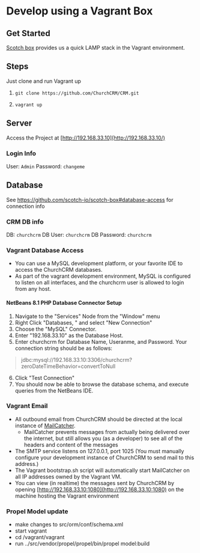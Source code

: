 # Develop using a Vagrant Box

## Get Started

[Scotch box](https://github.com/scotch-io/scotch-box#get-started) provides us a quick LAMP stack in the Vagrant environment.


## Steps  

Just clone and run Vagrant up

1. `git clone https://github.com/ChurchCRM/CRM.git`

2. `vagrant up`

## Server

Access the Project at [http://192.168.33.10](http://192.168.33.10/)


### Login Info

User: `Admin`
Password: `changeme`

## Database

See https://github.com/scotch-io/scotch-box#database-access for connection info

### CRM DB info

DB: `churchcrm`
DB User: `churchcrm`
DB Password: `churchcrm`

### Vagrant Database Access 
- You can use a MySQL development platform, or your favorite IDE to access the ChurchCRM databases.
- As part of the vagrant development environment, MySQL is configured to listen on all interfaces, and the churchcrm user is allowed to login from any host.
#### NetBeans 8.1 PHP Database Connector Setup
1. Navigate to the "Services" Node from the "Window" menu
2. Right Click "Databases, " and select "New Connection"
3. Choose the "MySQL" Connector.
4. Enter "192.168.33.10" as the Database Host.
5. Enter churchcrm for Database Name, Useranme, and Password.  Your connection string should be as follows:
> jdbc:mysql://192.168.33.10:3306/churchcrm?zeroDateTimeBehavior=convertToNull
6. Click "Test Connection"
7. You should now be able to browse the database schema, and execute queries from the NetBeans IDE.

### Vagrant Email
- All outbound email from ChurchCRM should be directed at the local instance of [MailCatcher](http://mailcatcher.me/).  
    - MailCatcher prevents messages from actually being delivered over the internet, but still allows you (as a developer) to see all of the headers and content of the messages
- The SMTP service listens on 127.0.0.1, port 1025 (You must manually configure your development instance of ChurchCRM to send mail to this address.)
- The Vagrant bootstrap.sh script will automatically start MailCatcher on all IP addresses owned by the Vagrant VM.
- You can view (in realtime) the messages sent by ChurchCRM by opening [http://192.168.33.10:1080](http://192.168.33.10:1080) on the machine hosting the Vagrant environment

### Propel Model update
- make changes to src/orm/conf/schema.xml
- start vagrant
- cd /vagrant/vagrant
- run ../src/vendor/propel/propel/bin/propel model:build


